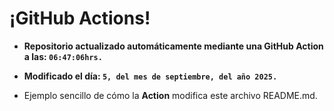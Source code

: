 # ¡GitHub Actions!
* **Repositorio actualizado automáticamente mediante una GitHub Action a las: `06:47:06hrs.`**
* **Modificado el día: `5, del mes de septiembre, del año 2025.`**

* Ejemplo sencillo de cómo la **Action** modifica este archivo README.md.

